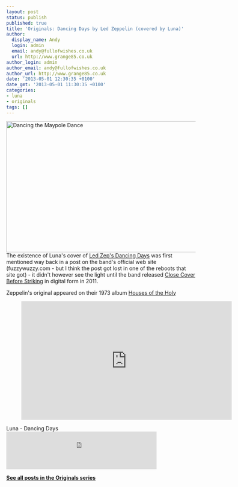 ```yaml
---
layout: post
status: publish
published: true
title: 'Originals: Dancing Days by Led Zeppelin (covered by Luna)'
author:
  display_name: Andy
  login: admin
  email: andy@fullofwishes.co.uk
  url: http://www.grange85.co.uk
author_login: admin
author_email: andy@fullofwishes.co.uk
author_url: http://www.grange85.co.uk
date: '2013-05-01 12:30:35 +0100'
date_gmt: '2013-05-01 11:30:35 +0100'
categories:
- luna
- originals
tags: []
---
```

<p><a href="http://www.flickr.com/photos/deatonstreet/2525136610/" title="Dancing the Maypole Dance by deatonstreet, on Flickr"><img class="aligncenter" src="https://farm3.staticflickr.com/2122/2525136610_287d41534d_z.jpg" width="640" height="348" alt="Dancing the Maypole Dance"></a><br />
The existence of Luna's cover of <a href="http://en.wikipedia.org/wiki/Dancing_Days">Led Zep's Dancing Days</a> was first mentioned way back in a post on the band's official web site (fuzzywuzzy.com - but I think the post got lost in one of the reboots that site got) - it didn't however see the light until the band released <a href="/database/database/discography/luna/244">Close Cover Before Striking</a> in digital form in 2011.</p>
<p>Zeppelin's original appeared on their 1973 album <a href="http://en.wikipedia.org/wiki/Houses_of_the_Holy">Houses of the Holy</a><br />
</p>
<figure class="caption aligncenter"><iframe width="560" height="315" src="https://www.youtube.com/embed/YGST7qYvlMw" frameborder="0" allowfullscreen></iframe><figcaption class="caption-text"></figcaption></figure>
<p>Luna - Dancing Days<br />
<iframe width="400" height="100" style="position: relative; display: block; width: 400px; height: 100px;" src="https://bandcamp.com/EmbeddedPlayer/v=2/track=3284964201/size=venti/bgcol=FFFFFF/linkcol=4285BB/" allowtransparency="true" frameborder="0"><a href="http://luna.bandcamp.com/track/dancing-days-bonus-track">Dancing Days (bonus track) by Luna</a></iframe></p>
<p><strong><a href="/category/originals/" title="List: Originals">See all posts in the Originals series</a></strong></p>
